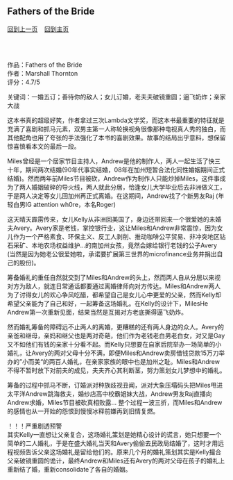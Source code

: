 ## Fathers of the Bride
[回到上一页](https://boheme130.github.io/Reviews/)  &nbsp;&nbsp;  [回到主页](https://boheme130.github.io/Fiction.git.io/)

<br>
<br>


作品：Fathers of the Bride<br>
作者：Marshall Thornton<br>
评分：4.7/5<br>

关键词：一婚五订；善待你的敌人；女儿订婚，老夫夫破镜重圆；逼飞奶炸；亲家大战

这本书真的超级好笑，作者拿过三次Lambda文学奖，而这本书最重要的特征就是充满了喜剧和抓马元素，双男主第一人称轮换视角很像那种电视真人秀的独白，而其他配角也用了夸张的手法强化了本书的喜剧效果。故事的结局出乎意料，想保留惊喜慎看本文的最后一段。

Miles曾经是一个居家节目主持人，Andrew是他的制作人，两人一起生活了快三十年，期间两次结婚(90年代事实结婚，08年在加州短暂合法化同性婚姻期间正式结婚)。然而两年前Miles节目被砍，Andrew作为制作人只能炒掉Miles，这件事成为了两人婚姻破碎的导火线，两人就此分居，恰逢女儿大学毕业后去非洲做义工，于是两人决定等女儿回加州再正式离婚。在这期间，Andrew找了个新男友Raj (年轻白男IG attention wh0re，本名Roger)

这天晴天霹雳传来，女儿Kelly从非洲回美国了，身边还带回来一个很爱她的未婚夫Avery。Avery家是老钱，掌控银行业，这让Miles和Andrew非常震惊，因为女儿作为一个严格素食、环保主义、反工人剥削、推动咖啡公平贸易、非冲突地区钻石采矿、本地农场权益维护…的南加州女孩，竟然会嫁给银行老钱的公子Avery (当然是因为她老公很爱她啦，承诺要扩展第三世界的microfinance业务并捐出自己的股份)。

筹备婚礼的重任自然就交到了Miles和Andrew的头上，然而两人自从分居以来视对方为敌人，就连日常通话都要通过离婚律师向对方传达。Miles和Andrew两人为了讨得女儿的欢心争风吃醋，都希望自己是女儿心中更爱的父亲，然而Kelly却希望父亲能为了自己和好，一起筹备这场婚礼。在Kelly的设计下，MilesHe Andrew第一次重新见面，结果当然是互揭对方老底撕得逼飞奶炸。

然而婚礼筹备的障碍远不止两人的离婚，更糟糕的还有两人身边的众人。Avery的亲爸和继母，亲妈和继父也是两对奇葩，他们作为老钱老白男老白女，对又是Gay又不如他们有钱的亲家十分看不起。而Kelly只想要在自家后院举办一场简单的小婚礼，让Avery的两对父母十分不满，即便Miles和Andrew卖房借钱贷款15万刀举办的”小而美“的两百人婚礼，在亲家家族的眼中也是加州之耻。Miles和Andrew不得不暂时放下对前夫的成见，夫夫齐心其利断茎，努力策划女儿梦想中的婚礼。

筹备的过程中抓马不断，订婚派对种族歧视丑闻，派对大象压塌码头把Miles甩进太平洋Andrew跳海救夫，婚纱店高中校霸姐妹大战，Andrew男友Raj直播向Andrew求婚，Miles节目被砍真相败露… 整个过程一波三折，而Miles和Andrew的感情也从一开始的怨恨到慢慢冰释前嫌再到旧情复燃。

！！！严重剧透预警<br>
其实Kelly一直想让父亲复合，这场婚礼策划是她精心设计的谎言，她只想要一个简单的二人婚礼，于是在盛大婚礼当天和Avery偷偷去民政局结婚了，这时才用远程视频告诉父亲这场婚礼是留给他们的。原来几个月的婚礼策划其实是Kelly撮合父亲破镜重圆的诡计，最终Andrew和Miles还有Avery的两对父母在孩子的婚礼上重新结了婚，重新consolidate了各自的婚姻。